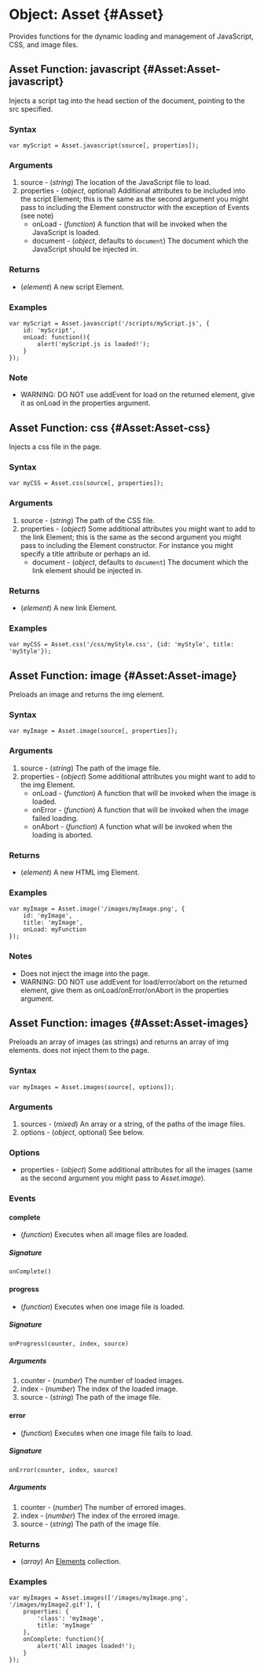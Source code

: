 Object: Asset {#Asset}
======================

Provides functions for the dynamic loading and management of JavaScript, CSS, and image files.



Asset Function: javascript {#Asset:Asset-javascript}
----------------------------------------------------

Injects a script tag into the head section of the document, pointing to the src specified.

### Syntax

	var myScript = Asset.javascript(source[, properties]);

### Arguments

1. source     - (*string*) The location of the JavaScript file to load.
2. properties - (*object*, optional) Additional attributes to be included into the script Element; this is the same as the second argument you might pass to including the Element constructor with the exception of Events (see note)
   - onLoad   - (*function*) A function that will be invoked when the JavaScript is loaded.
   - document - (*object*, defaults to `document`) The document which the JavaScript should be injected in.

### Returns

* (*element*) A new script Element.

### Examples

	var myScript = Asset.javascript('/scripts/myScript.js', {
		id: 'myScript',
		onLoad: function(){
			alert('myScript.js is loaded!');
		}
	});

### Note

- WARNING: DO NOT use addEvent for load on the returned element, give it as onLoad in the properties argument.


Asset Function: css {#Asset:Asset-css}
--------------------------------------

Injects a css file in the page.

### Syntax

	var myCSS = Asset.css(source[, properties]);

### Arguments

1. source     - (*string*) The path of the CSS file.
2. properties - (*object*) Some additional attributes you might want to add to the link Element; this is the same as the second argument you might pass to including the Element constructor. For instance you might specify a title attribute or perhaps an id.
   - document - (*object*, defaults to `document`) The document which the link element should be injected in.


### Returns

* (*element*) A new link Element.

### Examples

	var myCSS = Asset.css('/css/myStyle.css', {id: 'myStyle', title: 'myStyle'});


Asset Function: image {#Asset:Asset-image}
------------------------------------------

Preloads an image and returns the img element.

### Syntax

	var myImage = Asset.image(source[, properties]);

### Arguments

1. source     - (*string*) The path of the image file.
2. properties - (*object*) Some additional attributes you might want to add to the img Element.
	- onLoad  - (*function*) A function that will be invoked when the image is loaded.
	- onError - (*function*) A function that will be invoked when the image failed loading.
	- onAbort - (*function*) A function what will be invoked when the loading is aborted.

### Returns

* (*element*) A new HTML img Element.

### Examples

	var myImage = Asset.image('/images/myImage.png', {
		id: 'myImage',
		title: 'myImage',
		onLoad: myFunction
	});

### Notes

- Does not inject the image into the page.
- WARNING: DO NOT use addEvent for load/error/abort on the returned element, give them as onLoad/onError/onAbort in the properties argument.

Asset Function: images {#Asset:Asset-images}
--------------------------------------------

Preloads an array of images (as strings) and returns an array of img elements. does not inject them to the page.

### Syntax

	var myImages = Asset.images(source[, options]);

### Arguments

1. sources - (*mixed*) An array or a string, of the paths of the image files.
2. options - (*object*, optional) See below.

### Options

* properties - (*object*) Some additional attributes for all the images (same as the second argument you might pass to *Asset.image*).

### Events

#### complete

* (*function*) Executes when all image files are loaded.

##### Signature

	onComplete()

#### progress

* (*function*) Executes when one image file is loaded.

##### Signature

	onProgress(counter, index, source)

##### Arguments

1. counter - (*number*) The number of loaded images.
2. index   - (*number*) The index of the loaded image.
3. source  - (*string*) The path of the image file.

#### error

* (*function*) Executes when one image file fails to load.

##### Signature

	onError(counter, index, source)

##### Arguments

1. counter - (*number*) The number of errored images.
2. index   - (*number*) The index of the errored image.
3. source  - (*string*) The path of the image file.

### Returns

* (*array*) An [Elements][] collection.

### Examples

	var myImages = Asset.images(['/images/myImage.png', '/images/myImage2.gif'], {
		properties: {
			'class': 'myImage',
			title: 'myImage'
		},
		onComplete: function(){
			alert('All images loaded!');
		}
	});



[Elements]: /core/Element/Element#Elements
